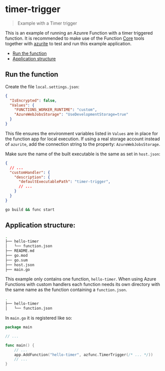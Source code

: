 # timer-trigger

> Example with a Timer trigger

This is an example of running an Azunre Function with a timer triggered function. It is recommended to make use of the Function [Core](https://learn.microsoft.com/en-us/azure/azure-functions/functions-run-local) tools together with [azurite](https://learn.microsoft.com/en-us/azure/storage/common/storage-use-azurite) to test and run this example application.

* [Run the function](#run-the-function)
* [Application structure](#application-structure)

## Run the function

Create the file `local.settings.json`:

```json
{
  "IsEncrypted": false,
  "Values": {
    "FUNCTIONS_WORKER_RUNTIME": "custom",
    "AzureWebJobsStorage": "UseDevelopmentStorage=true"
  }
}
```

This file ensures the environment variables listed in `Values` are in place for the function app for local execution.
If using a real storage account instead of `azurite`, add the connection string to the property: `AzureWebJobsStorage`.

Make sure the name of the built executable is the same as set in `host.json`:

```json
{
  // ...
  "customHandler": {
    "description": {
      "defaultExecutablePath": "timer-trigger",
      // ...
    }
  }
}
```

```sh
go build && func start
```

## Application structure:

```sh
.
├── hello-timer
│   └── function.json
├── README.md
├── go.mod
├── go.sum
├── host.json
├── main.go
```

This example only contains one function, `hello-timer`. When using Azure Functions with custom handlers each function needs its own directory with the same name as the function containing a `function.json`.

```sh
.
├── hello-timer
│   └── function.json
```

In `main.go` it is registered like so:

```go
package main

// ...

func main() {
    // ...
    app.AddFunction("hello-timer", azfunc.TimerTrigger(/* ... */))
    // ...
}
```
